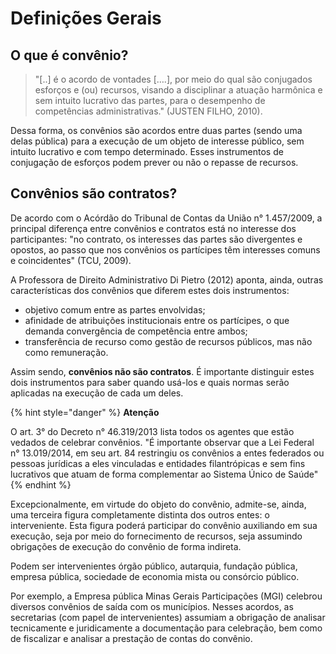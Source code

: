 # Definições Gerais

## O que é convênio?

> &#x20;"\[..] é o acordo de vontades \[….], por meio do qual são conjugados esforços e (ou) recursos, visando a disciplinar a atuação harmônica e sem intuito lucrativo das partes, para o desempenho de competências administrativas." (JUSTEN FILHO, 2010).

Dessa forma, os convênios são acordos entre duas partes (sendo uma delas pública) para a execução de um objeto de interesse público, sem intuito lucrativo e com tempo determinado. Esses instrumentos de conjugação de esforços podem prever ou não o repasse de recursos.&#x20;

## Convênios são contratos?&#x20;

De acordo com o Acórdão do Tribunal de Contas da União n° 1.457/2009, a principal diferença entre convênios e contratos está no interesse dos participantes: "no contrato, os interesses das partes são divergentes e opostos, ao passo que nos convênios os partícipes têm interesses comuns e coincidentes" (TCU, 2009).&#x20;

A Professora de Direito Administrativo Di Pietro (2012) aponta, ainda, outras características dos convênios que diferem estes dois instrumentos:&#x20;

* objetivo comum entre as partes envolvidas;
* afinidade de atribuições institucionais entre os partícipes, o que demanda convergência de competência entre ambos;&#x20;
* transferência de recurso como gestão de recursos públicos, mas não como remuneração.&#x20;

Assim sendo, **convênios não são contratos**. É importante distinguir estes dois instrumentos para saber quando usá-los e quais normas serão aplicadas na execução de cada um deles.

{% hint style="danger" %}
**Atenção**

O art. 3° do Decreto n° 46.319/2013 lista todos os agentes que estão vedados de celebrar convênios. "É importante observar que a Lei Federal n° 13.019/2014, em seu art. 84 restringiu os convênios a entes federados ou pessoas jurídicas a eles vinculadas e entidades filantrópicas e sem fins lucrativos que atuam de forma complementar ao Sistema Único de Saúde"&#x20;
{% endhint %}

Excepcionalmente, em virtude do objeto do convênio, admite-se, ainda, uma terceira figura completamente distinta dos outros entes: o interveniente. Esta figura poderá participar do convênio auxiliando em sua execução, seja por meio do fornecimento de recursos, seja assumindo obrigações de execução do convênio de forma indireta.

Podem ser intervenientes órgão público, autarquia, fundação pública, empresa pública, sociedade de economia mista ou consórcio público.&#x20;

Por exemplo, a Empresa pública Minas Gerais Participações (MGI) celebrou diversos convênios de saída com os municípios. Nesses acordos, as secretarias (com papel de intervenientes) assumiam a obrigação de analisar tecnicamente e juridicamente a documentação para celebração, bem como de fiscalizar e analisar a prestação de contas do convênio.&#x20;
